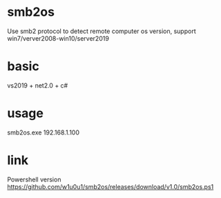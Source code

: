 # smb2os
Use smb2 protocol to detect remote computer os version, support win7/verver2008-win10/server2019

# basic
vs2019 + net2.0 + c#

# usage
smb2os.exe 192.168.1.100

# link
Powershell version  
https://github.com/w1u0u1/smb2os/releases/download/v1.0/smb2os.ps1
